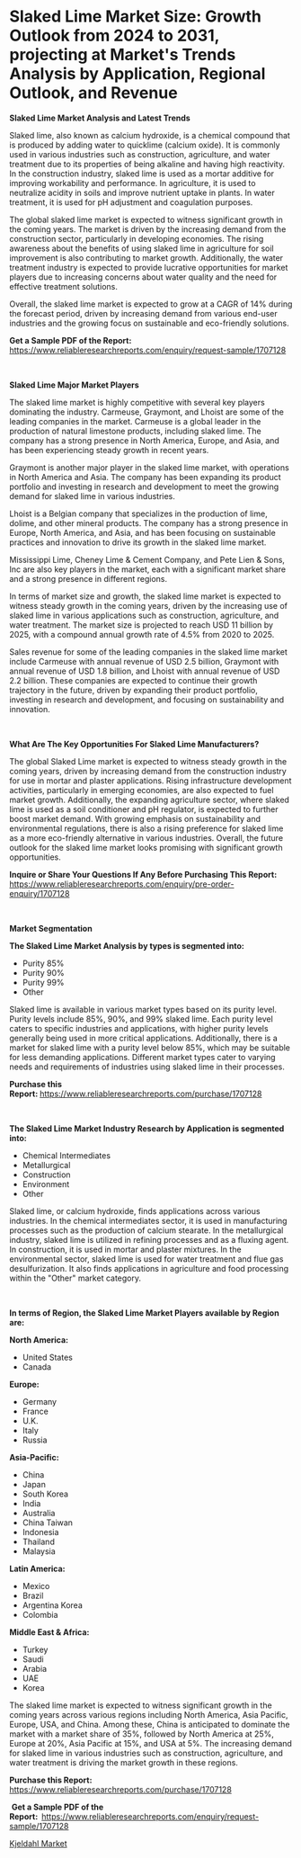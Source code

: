 <p><h1>Slaked Lime Market Size: Growth Outlook from 2024 to 2031, projecting at Market's Trends Analysis by Application, Regional Outlook, and Revenue</h1></p><p><strong>Slaked Lime Market Analysis and Latest Trends</strong></p>
<p><p>Slaked lime, also known as calcium hydroxide, is a chemical compound that is produced by adding water to quicklime (calcium oxide). It is commonly used in various industries such as construction, agriculture, and water treatment due to its properties of being alkaline and having high reactivity. In the construction industry, slaked lime is used as a mortar additive for improving workability and performance. In agriculture, it is used to neutralize acidity in soils and improve nutrient uptake in plants. In water treatment, it is used for pH adjustment and coagulation purposes.</p><p>The global slaked lime market is expected to witness significant growth in the coming years. The market is driven by the increasing demand from the construction sector, particularly in developing economies. The rising awareness about the benefits of using slaked lime in agriculture for soil improvement is also contributing to market growth. Additionally, the water treatment industry is expected to provide lucrative opportunities for market players due to increasing concerns about water quality and the need for effective treatment solutions.</p><p>Overall, the slaked lime market is expected to grow at a CAGR of 14% during the forecast period, driven by increasing demand from various end-user industries and the growing focus on sustainable and eco-friendly solutions.</p></p>
<p><strong>Get a Sample PDF of the Report:&nbsp;</strong> <a href="https://www.reliableresearchreports.com/enquiry/request-sample/1707128">https://www.reliableresearchreports.com/enquiry/request-sample/1707128</a></p>
<p>&nbsp;</p>
<p><strong>Slaked Lime Major Market Players</strong></p>
<p><p>The slaked lime market is highly competitive with several key players dominating the industry. Carmeuse, Graymont, and Lhoist are some of the leading companies in the market. Carmeuse is a global leader in the production of natural limestone products, including slaked lime. The company has a strong presence in North America, Europe, and Asia, and has been experiencing steady growth in recent years. </p><p>Graymont is another major player in the slaked lime market, with operations in North America and Asia. The company has been expanding its product portfolio and investing in research and development to meet the growing demand for slaked lime in various industries. </p><p>Lhoist is a Belgian company that specializes in the production of lime, dolime, and other mineral products. The company has a strong presence in Europe, North America, and Asia, and has been focusing on sustainable practices and innovation to drive its growth in the slaked lime market.</p><p>Mississippi Lime, Cheney Lime & Cement Company, and Pete Lien & Sons, Inc are also key players in the market, each with a significant market share and a strong presence in different regions.</p><p>In terms of market size and growth, the slaked lime market is expected to witness steady growth in the coming years, driven by the increasing use of slaked lime in various applications such as construction, agriculture, and water treatment. The market size is projected to reach USD 11 billion by 2025, with a compound annual growth rate of 4.5% from 2020 to 2025.</p><p>Sales revenue for some of the leading companies in the slaked lime market include Carmeuse with annual revenue of USD 2.5 billion, Graymont with annual revenue of USD 1.8 billion, and Lhoist with annual revenue of USD 2.2 billion. These companies are expected to continue their growth trajectory in the future, driven by expanding their product portfolio, investing in research and development, and focusing on sustainability and innovation.</p></p>
<p>&nbsp;</p>
<p><strong>What Are The Key Opportunities For Slaked Lime Manufacturers?</strong></p>
<p><p>The global Slaked Lime market is expected to witness steady growth in the coming years, driven by increasing demand from the construction industry for use in mortar and plaster applications. Rising infrastructure development activities, particularly in emerging economies, are also expected to fuel market growth. Additionally, the expanding agriculture sector, where slaked lime is used as a soil conditioner and pH regulator, is expected to further boost market demand. With growing emphasis on sustainability and environmental regulations, there is also a rising preference for slaked lime as a more eco-friendly alternative in various industries. Overall, the future outlook for the slaked lime market looks promising with significant growth opportunities.</p></p>
<p><strong>Inquire or Share Your Questions If Any Before Purchasing This Report:</strong> <a href="https://www.reliableresearchreports.com/enquiry/pre-order-enquiry/1707128">https://www.reliableresearchreports.com/enquiry/pre-order-enquiry/1707128</a></p>
<p>&nbsp;</p>
<p><strong>Market Segmentation</strong></p>
<p><strong>The Slaked Lime Market Analysis by types is segmented into:</strong></p>
<p><ul><li>Purity 85%</li><li>Purity 90%</li><li>Purity 99%</li><li>Other</li></ul></p>
<p><p>Slaked lime is available in various market types based on its purity level. Purity levels include 85%, 90%, and 99% slaked lime. Each purity level caters to specific industries and applications, with higher purity levels generally being used in more critical applications. Additionally, there is a market for slaked lime with a purity level below 85%, which may be suitable for less demanding applications. Different market types cater to varying needs and requirements of industries using slaked lime in their processes.</p></p>
<p><strong>Purchase this Report:&nbsp;</strong><a href="https://www.reliableresearchreports.com/purchase/1707128">https://www.reliableresearchreports.com/purchase/1707128</a></p>
<p>&nbsp;</p>
<p><strong>The Slaked Lime Market Industry Research by Application is segmented into:</strong></p>
<p><ul><li>Chemical Intermediates</li><li>Metallurgical</li><li>Construction</li><li>Environment</li><li>Other</li></ul></p>
<p><p>Slaked lime, or calcium hydroxide, finds applications across various industries. In the chemical intermediates sector, it is used in manufacturing processes such as the production of calcium stearate. In the metallurgical industry, slaked lime is utilized in refining processes and as a fluxing agent. In construction, it is used in mortar and plaster mixtures. In the environmental sector, slaked lime is used for water treatment and flue gas desulfurization. It also finds applications in agriculture and food processing within the "Other" market category.</p></p>
<p>&nbsp;</p>
<p><strong>In terms of Region, the Slaked Lime Market Players available by Region are:</strong></p>
<p>
    <p> <strong> North America: </strong>
        <ul>
            <li>United States</li>
            <li>Canada</li>
        </ul>
        </p> 
    <p> <strong> Europe: </strong>
        <ul>
            <li>Germany</li>
            <li>France</li>
            <li>U.K.</li>
            <li>Italy</li>
            <li>Russia</li>
        </ul>
        </p> 
    <p> <strong> Asia-Pacific: </strong>
        <ul>
            <li>China</li>
            <li>Japan</li>
            <li>South Korea</li>
            <li>India</li>
            <li>Australia</li>
            <li>China Taiwan</li>
            <li>Indonesia</li>
            <li>Thailand</li>
            <li>Malaysia</li>
        </ul>
        </p> 
    <p> <strong> Latin America: </strong>
        <ul>
            <li>Mexico</li>
            <li>Brazil</li>
            <li>Argentina Korea</li>
            <li>Colombia</li>
        </ul>
        </p> 
    <p> <strong> Middle East & Africa: </strong>
        <ul>
            <li>Turkey</li>
            <li>Saudi</li>
            <li>Arabia</li>
            <li>UAE</li>
            <li>Korea</li>
        </ul>
    </p>
    </p>
<p><p>The slaked lime market is expected to witness significant growth in the coming years across various regions including North America, Asia Pacific, Europe, USA, and China. Among these, China is anticipated to dominate the market with a market share of 35%, followed by North America at 25%, Europe at 20%, Asia Pacific at 15%, and USA at 5%. The increasing demand for slaked lime in various industries such as construction, agriculture, and water treatment is driving the market growth in these regions.</p></p>
<p><strong>Purchase this Report: </strong><a href="https://www.reliableresearchreports.com/purchase/1707128">https://www.reliableresearchreports.com/purchase/1707128</a></p>
<p>&nbsp;<strong>Get a Sample PDF of the Report:&nbsp;&nbsp;</strong><a href="https://www.reliableresearchreports.com/enquiry/request-sample/1707128">https://www.reliableresearchreports.com/enquiry/request-sample/1707128</a></p>
<p><strong></strong></p>
<p><p><a href="https://angry-finch-aaf.notion.site/Kjeldahl-Market-Size-and-Examines-its-Market-Scope-with-a-Primary-Focus-on-Growth-Opportunities-a-4ccfa8c007464d69962e86c86109d2f0">Kjeldahl Market</a></p></p>
